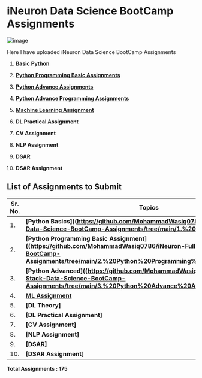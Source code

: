 # iNeuron Data Science BootCamp Assignments

![image](https://user-images.githubusercontent.com/57321948/196933065-4b16c235-f3b9-4391-9cfe-4affcec87c35.png)

Here I have uploaded iNeuron Data Science BootCamp Assignments

1. [**Basic Python**](https://github.com/MohammadWasiq0786/iNeuron-Full-Stack-Data-Science-BootCamp-Assignments/tree/main/1.%20Basic%20Python)

2. [**Python Programming Basic Assignments**](https://github.com/MohammadWasiq0786/iNeuron-Full-Stack-Data-Science-BootCamp-Assignments/tree/main/2.%20Python%20Programming%20Basic%20Assignment)

3. [**Python Advance Assignments**](https://github.com/MohammadWasiq0786/iNeuron-Full-Stack-Data-Science-BootCamp-Assignments/tree/main/3.%20Python%20Advance%20Assignment)

4. [**Python Advance Programming Assignments**](https://github.com/MohammadWasiq0786/iNeuron-Full-Stack-Data-Science-BootCamp-Assignments/tree/main/3.2%20Python%20Advance%20Programming%20Assignment)

5. [**Machine Learning Assignment**](https://github.com/MohammadWasiq0786/iNeuron-Full-Stack-Data-Science-BootCamp-Assignments/tree/main/4.%20Machine%20Learning%20Assignment)

6. **DL Practical Assignment** 

7. **CV Assignment**          

8. **NLP Assignment**                   

9. **DSAR**                              

10. **DSAR Assignment**

## List of Assignments to Submit

| **Sr. No.** | **Topics**                              | **No. of Assignments**      |
|-------------|-----------------------------------------|-----------------------------|
| 1\.         | **[Python Basics]((https://github.com/MohammadWasiq0786/iNeuron-Full-Stack-Data-Science-BootCamp-Assignments/tree/main/1.%20Basic%20Python)**                       | **25 / 25**                 |
| 2\.         | **[Python Programming Basic Assignment]((https://github.com/MohammadWasiq0786/iNeuron-Full-Stack-Data-Science-BootCamp-Assignments/tree/main/2.%20Python%20Programming%20Basic%20Assignment)** | **25 / 25**                 |
| 3\.         | **[Python Advanced]((https://github.com/MohammadWasiq0786/iNeuron-Full-Stack-Data-Science-BootCamp-Assignments/tree/main/3.%20Python%20Advance%20Assignment)**                     | **25 / 25**                 |
| 4\.         | **[ML Assignment](https://github.com/MohammadWasiq0786/iNeuron-Full-Stack-Data-Science-BootCamp-Assignments/tree/main/4.%20Machine%20Learning%20Assignment)**                       | **24 / 24**                 |
| 5\.         | **[DL Theory]**                           | **16 / 16**                 |
| 6\.         | **[DL Practical Assignment]**             | **01 / 25**                 |
| 7\.         | **[CV Assignment]**                       | **11 / 12**                 |
| 8\.         | **[NLP Assignment]**                      | **07 / 07**                 |
| 9\.         | **[DSAR]**                                | **13 / 00**                 |
| 10\.        | **[DSAR Assignment]**                     | **03 / 03**                 |

**Total Assignments : 175** 
